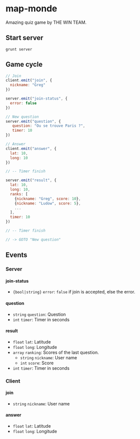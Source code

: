 # map-monde

Amazing quiz game by THE WIN TEAM.

## Start server

```
grunt server
```

## Game cycle

```js
// Join
client.emit("join", {
  nickname: "Greg"
})

server.emit("join-status", {
  error: false
})

// New question
server.emit("question", {
   question: "Ou se trouve Paris ?",
   timer: 10
})

// Answer
client.emit("answer", {
  lat: 10,
  long: 10
})

// -- Timer finish

server.emit("result", {
  lat: 10,
  long: 10,
  ranks: [
    {nickname: "Greg", score: 10},
    {nickname: "Ludow", score: 5},
    ...
  ],
  timer: 10
})

// -- Timer finish

// -> GOTO "New question"
```

## Events

### Server

#### join-status

* `{bool|string}` `error`: `false` if join is accepted, else the error.

#### question

* `string` `question`: Question
* `int` `timer`: Timer in seconds

#### result

* `float` `lat`: Latitude
* `float` `long`: Longitude
* `array` `ranking`: Scores of the last question.
  * `string` `nickname`: User name
  * `int` `score`: Score
* `int` `timer`: Timer in seconds

### Client

#### join

* `string` `nickname`: User name

#### answer

* `float` `lat`: Latitude
* `float` `long`: Longitude
